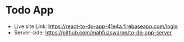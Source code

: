 # Todo App

* Live site Link: https://react-to-do-app-41e4a.firebaseapp.com/login
* Server-side: https://github.com/mahfuzswaron/to-do-app-server